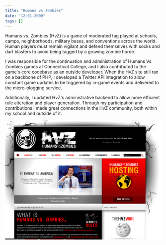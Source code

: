 ```yaml
---
title: "Humans vs Zombies"
date: "12-01-2009"
tags: []
---
```


Humans vs. Zombies (HvZ) is a game of moderated tag played at schools, camps, neighborhoods, military bases, and conventions across the world. Human players must remain vigilant and defend themselves with socks and dart blasters to avoid being tagged by a growing zombie horde.

I was responsible for the continuation and administration of Humans Vs. Zombies games at Connecticut College, and I also contributed to the game's core codebase as an outside developer. When the HvZ site still ran on a backbone of PHP, I developed a Twitter API integration to allow constant game updates to be triggered by in-game events and delivered to the micro-blogging service. 

Additionally, I updated HvZ's administrative backend to allow more efficient rule alteration and player generation.
Through my participation and contributions I made great connections in the HvZ community, both within my school and outside of it.

![Humans vs Zombies website screenshot](./assets/hvz-screenshot.png)